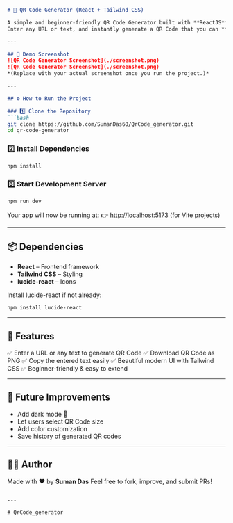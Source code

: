 ````markdown
# 🎉 QR Code Generator (React + Tailwind CSS)

A simple and beginner-friendly QR Code Generator built with **ReactJS**, **Tailwind CSS**, and **lucide-react** icons.  
Enter any URL or text, and instantly generate a QR Code that you can **download** or **copy**.

---

## 📌 Demo Screenshot
![QR Code Generator Screenshot](./screenshot.png)  
![QR Code Generator Screenshot](./screenshot.png) 
*(Replace with your actual screenshot once you run the project.)*

---

## ⚙️ How to Run the Project

### 1️⃣ Clone the Repository
```bash
git clone https://github.com/SumanDas60/QrCode_generator.git
cd qr-code-generator
````

### 2️⃣ Install Dependencies

```bash
npm install
```

### 3️⃣ Start Development Server

```bash
npm run dev
```

Your app will now be running at:
👉 [http://localhost:5173](http://localhost:5173) (for Vite projects)

---

## 📦 Dependencies

* **React** – Frontend framework
* **Tailwind CSS** – Styling
* **lucide-react** – Icons

Install lucide-react if not already:

```bash
npm install lucide-react
```

---

## 🎯 Features

✅ Enter a URL or any text to generate QR Code
✅ Download QR Code as PNG
✅ Copy the entered text easily
✅ Beautiful modern UI with Tailwind CSS
✅ Beginner-friendly & easy to extend

---

## 🔮 Future Improvements

* Add dark mode 🌙
* Let users select QR Code size
* Add color customization
* Save history of generated QR codes

---

## 👨‍💻 Author

Made with ❤️ by **Suman Das**
Feel free to fork, improve, and submit PRs!

```

---

#   Q r C o d e _ g e n e r a t o r 
 
 